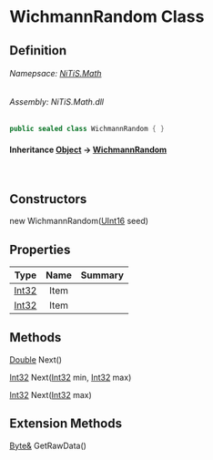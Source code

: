 # WichmannRandom Class
## Definition

###### Namepsace: [NiTiS.Math](https://nitis-dev.github.io/NiTiSLibsWiki/Namespaces/NiTiS.Math)
###### Assembly: NiTiS.Math.dll

#### 
```c#
public sealed class WichmannRandom { }
```
#### Inheritance [Object](https://docs.microsoft.com/dotnet/api/system.object) &#8594; [WichmannRandom](https://nitis-dev.github.io/NiTiSLibsWiki/NiTiS/Math/WichmannRandom)  
#### 

<br>

## Constructors
new WichmannRandom([UInt16](https://docs.microsoft.com/dotnet/api/system.uint16) seed)  
  
## Properties
|Type|Name|Summary|
|:-:|:--:|:-|
|[Int32](https://docs.microsoft.com/dotnet/api/system.int32)|Item||
|[Int32](https://docs.microsoft.com/dotnet/api/system.int32)|Item||
  
  
## Methods
[Double](https://docs.microsoft.com/dotnet/api/system.double) Next()
    
  
[Int32](https://docs.microsoft.com/dotnet/api/system.int32) Next([Int32](https://docs.microsoft.com/dotnet/api/system.int32) min, [Int32](https://docs.microsoft.com/dotnet/api/system.int32) max)
    
  
[Int32](https://docs.microsoft.com/dotnet/api/system.int32) Next([Int32](https://docs.microsoft.com/dotnet/api/system.int32) max)
    
  
  
## Extension Methods
[Byte&](https://docs.microsoft.com/dotnet/api/system.byte&) GetRawData()  

  
